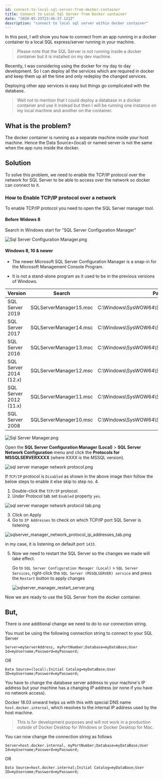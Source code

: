 ```yaml
---
id: connect-to-local-sql-server-from-docker-container
title: Connect to Local Sql Server from Docker container
date: "2020-05-25T23:46:37.121Z"
description: "connect to local sql server within docker container"
---
```


In this post, I will show you how to connect from an app running in a docker container to a local SQL express/server running in your machine.

> Please note that the SQL Server is not running inside a docker container but it is installed on my dev machine.

Recently, I was considering using the docker for my day to day development. So I can deploy all the services which are required in docker and keep them up all the time and only redeploy the changed services.

Deploying other app services is easy but things go complicated with the database. 

> Well not to mention that I could deploy a database in a docker container and use it instead but then I will be running one instance on my local machine and another on the container.

## What is the problem?

The docker container is running as a separate machine inside your host machine. Hence the Data Source=(local) or named server is not the same when the app runs inside the docker.

## Solution

To solve this problem, we need to enable the TCP/IP protocol over the network for SQL Server to be able to access over the network so docker can connect to it.

### How to Enable TCP/IP protocol over a network

To enable TCP/IP protocol you need to open the SQL Server manager tool.

  #### Before Widows 8

  Search in Windows start for "SQL Server Configuration Manager"


  ![Sql Server Configuration Manager.png](SqlServerConfigurationManager.png)

  #### Windows 8, 10 & newer

  - The newer Microsoft SQL Server Configuration Manager is a snap-in for the Microsoft Management Console Program.

  - It is not a stand-alone program as it used to be in the previous versions of Windows.


  | Version | Search | Path |
  |---|---|---|
  | SQL Server 2019         | SQLServerManager15.msc |  C:\Windows\SysWOW64\SQLServerManager15.msc |
  | SQL Server 2017         | SQLServerManager14.msc |  C:\Windows\SysWOW64\SQLServerManager14.msc |
  | SQL Server 2016         | SQLServerManager13.msc |  C:\Windows\SysWOW64\SQLServerManager13.msc |
  | SQL Server 2014 (12.x)  | SQLServerManager12.msc |  C:\Windows\SysWOW64\SQLServerManager12.msc |
  | SQL Server 2012 (11.x)  | SQLServerManager11.msc |  C:\Windows\SysWOW64\SQLServerManager11.msc |
  | SQL Server 2008         | SQLServerManager10.msc |  C:\Windows\SysWOW64\SQLServerManager10.msc |

  ![Sql Server Manager.png](SqlServerManager.png)


Open the **SQL Server Configuration Manager (Local)** > **SQL Server Network Configuration** menu and click the **Protocols for MSSQLSERVERXXXX** (where XXXX is the MSSQL version).

  ![sql server manager network protocol.png](sqlserver_manager_network_protocol.png)

If `TCP/IP` protocol is `Disabled` as shown in the above image then follow the below steps to enable it else skip to step no. 4.

1. Double-click the `TCP/IP` protocol.
2. Under Protocol tab set `Enabled` property `yes`.

  ![sql server manager network protocol tab.png](sqlserver_manager_network_protocol_tab.png)

3. Click on Apply
4. Go to `IP Addresses` to check on which TCP/IP port SQL Server is listening.

  ![sqlserver_manager_network_protocol_ip_addresses_tab.png](sqlserver_manager_network_protocol_ip_addresses_tab.png)
  
  in my case, it is listening on default port `1433`.

5. Now we need to restart the SQL Server so the changes we made will take effect.

    Go to `SQL Server Configuration Manager (Local)` > `SQL Server Services`, right-click the `SQL Server (MSSQLSERVER) service` and press the `Restart` button to apply changes

    ![sqlserver_manager_restart_server.png](sqlserver_manager_restart_server.png)


Now we are ready to use the SQL Server from the docker container.

## But,

There is one additional change we need to do to our connection string.

You must be using the following connection string to connect to your SQL Server

```
Server=myServerAddress, myPortNumber;Database=myDataBase;User Id=myUsername;Password=myPassword;
```
OR

```
Data Source=(local);Initial Catalog=myDataBase;User ID=myUsername;Password=myPassword;
```

You have to change the database server address to your machine's IP address but your machine has a changing IP address (or none if you have no network access).

Docker 18.03 onward helps us with this with special DNS name `host.docker.internal`, which resolves to the internal IP address used by the host machine.

> This is for development purposes and will not work in a production outside of Docker Desktop for Windows or Docker Desktop for Mac.

You can now change the connection string as follows
```
Server=host.docker.internal, myPortNumber;Database=myDataBase;User Id=myUsername;Password=myPassword;
```
OR

```
Data Source=host.docker.internal;Initial Catalog=myDataBase;User ID=myUsername;Password=myPassword;
```


